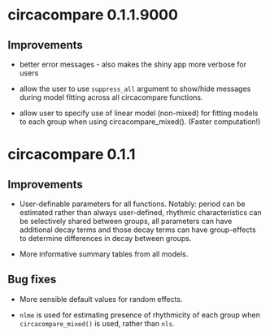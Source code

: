 # circacompare 0.1.1.9000

## Improvements

* better error messages - also makes the shiny app more verbose for users

* allow the user to use `suppress_all` argument to show/hide messages during model fitting across all circacompare functions.

* allow user to specify use of linear model (non-mixed) for fitting models to each group when using circacompare_mixed(). (Faster computation!)

# circacompare 0.1.1

## Improvements

* User-definable parameters for all functions. Notably: period can be estimated rather than always user-defined, rhythmic characteristics can be selectively shared between groups, all parameters can have additional decay terms and those decay terms can have group-effects to determine differences in decay between groups.

* More informative summary tables from all models.

## Bug fixes

* More sensible default values for random effects.

* `nlme` is used for estimating presence of rhythmicity of each group when `circacompare_mixed()` is used, rather than `nls`.
